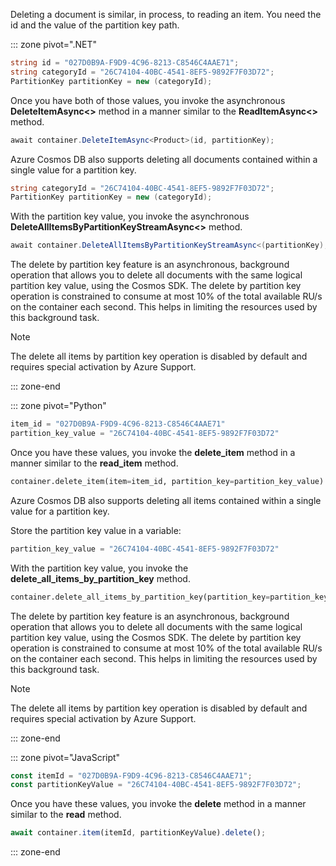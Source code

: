 Deleting a document is similar, in process, to reading an item. You need the id and the value of the partition key path.

::: zone pivot=".NET"

```csharp
string id = "027D0B9A-F9D9-4C96-8213-C8546C4AAE71";
string categoryId = "26C74104-40BC-4541-8EF5-9892F7F03D72";
PartitionKey partitionKey = new (categoryId);
```

Once you have both of those values, you invoke the asynchronous **DeleteItemAsync\<\>** method in a manner similar to the **ReadItemAsync\<\>** method.

```csharp
await container.DeleteItemAsync<Product>(id, partitionKey);
```

Azure Cosmos DB also supports deleting all documents contained within a single value for a partition key.

```csharp
string categoryId = "26C74104-40BC-4541-8EF5-9892F7F03D72";
PartitionKey partitionKey = new (categoryId);
```

With the partition key value, you invoke the asynchronous **DeleteAllItemsByPartitionKeyStreamAsync\<\>** method.

```csharp
await container.DeleteAllItemsByPartitionKeyStreamAsync<(partitionKey);
```

The delete by partition key feature is an asynchronous, background operation that allows you to delete all documents with the same logical partition key value, using the Cosmos SDK. The delete by partition key operation is constrained to consume at most 10% of the total available RU/s on the container each second. This helps in limiting the resources used by this background task.

> [!NOTE]
> The delete all items by partition key operation is disabled by default and requires special activation by Azure Support.

::: zone-end

::: zone pivot="Python"

```python
item_id = "027D0B9A-F9D9-4C96-8213-C8546C4AAE71"
partition_key_value = "26C74104-40BC-4541-8EF5-9892F7F03D72"
```

Once you have these values, you invoke the **delete_item** method in a manner similar to the **read_item** method.

```python
container.delete_item(item=item_id, partition_key=partition_key_value)
```

Azure Cosmos DB also supports deleting all items contained within a single value for a partition key.

Store the partition key value in a variable:

```python
partition_key_value = "26C74104-40BC-4541-8EF5-9892F7F03D72"
```

With the partition key value, you invoke the **delete_all_items_by_partition_key** method.

```python
container.delete_all_items_by_partition_key(partition_key=partition_key_value)
```

The delete by partition key feature is an asynchronous, background operation that allows you to delete all documents with the same logical partition key value, using the Cosmos SDK. The delete by partition key operation is constrained to consume at most 10% of the total available RU/s on the container each second. This helps in limiting the resources used by this background task.

> [!NOTE]
> The delete all items by partition key operation is disabled by default and requires special activation by Azure Support.

::: zone-end

::: zone pivot="JavaScript"

```javascript
const itemId = "027D0B9A-F9D9-4C96-8213-C8546C4AAE71";
const partitionKeyValue = "26C74104-40BC-4541-8EF5-9892F7F03D72";
```

Once you have these values, you invoke the **delete** method in a manner similar to the **read** method.

```javascript
await container.item(itemId, partitionKeyValue).delete();
```

::: zone-end
